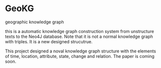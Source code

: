 # GeoKG
geographic knowledge graph

this is a automatic knowledge graph construction system from unstructure texts to the Neo4J database. Note that it is not a normal knowledge graph with triples. It is a new designed strucutrue.

This project designed a noval knowledge graph structure with the elements of time, location, attribute, state, change and relation. The paper is coming soon.
